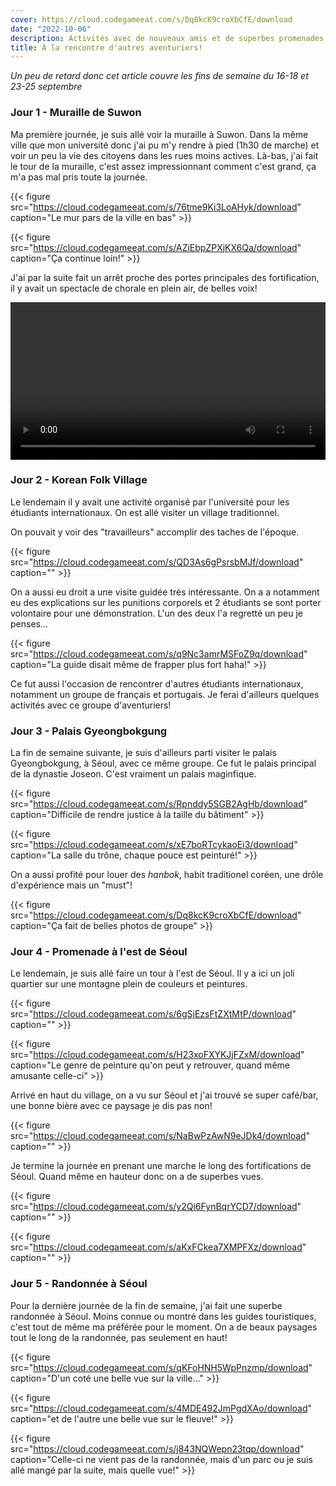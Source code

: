 ```yaml
---
cover: https://cloud.codegameeat.com/s/Dq8kcK9croXbCfE/download
date: "2022-10-06"
description: Activités avec de nouveaux amis et de superbes promenades sont au menu
title: À la rencontre d'autres aventuriers!
---
```


*Un peu de retard donc cet article couvre les fins de semaine du 16-18 et 23-25 septembre*

### Jour 1 - Muraille de Suwon

Ma première journée, je suis allé voir la muraille à Suwon. Dans la même ville que mon université donc j'ai pu m'y rendre à pied (1h30 de marche) et voir un peu la vie des citoyens dans les rues moins actives. Là-bas, j'ai fait le tour de la muraille, c'est assez impressionnant comment c'est grand, ça m'a pas mal pris toute la journée.

{{< figure src="https://cloud.codegameeat.com/s/76tme9Ki3LoAHyk/download" caption="Le mur pars de la ville en bas" >}}

{{< figure src="https://cloud.codegameeat.com/s/AZiEbpZPXjKX6Qa/download" caption="Ça continue loin!" >}}

J'ai par la suite fait un arrêt proche des portes principales des fortification, il y avait un spectacle de chorale en plein air, de belles voix!

<video controls style="width: 100%">
  <source src="https://cloud.codegameeat.com/s/ZZEra8TMgNgCY4Q/download" type="video/mp4">
</video> 

### Jour 2 - Korean Folk Village

Le lendemain il y avait une activité organisé par l'université pour les étudiants internationaux. On est allé visiter un village traditionnel.

On pouvait y voir des "travailleurs" accomplir des taches de l'époque.

{{< figure src="https://cloud.codegameeat.com/s/QD3As6gPsrsbMJf/download" caption="" >}}

On a aussi eu droit a une visite guidée très intéressante. On a a notamment eu des explications sur les punitions corporels et 2 étudiants se sont porter volontaire pour une démonstration. L'un des deux l'a regretté un peu je penses...

{{< figure src="https://cloud.codegameeat.com/s/q9Nc3amrMSFoZ9q/download" caption="La guide disait même de frapper plus fort haha!" >}}

Ce fut aussi l'occasion de rencontrer d'autres étudiants internationaux, notamment un groupe de français et portugais. Je ferai d'ailleurs quelques activités avec ce groupe d'aventuriers!

### Jour 3 - Palais Gyeongbokgung

La fin de semaine suivante, je suis d'ailleurs parti visiter le palais Gyeongbokgung, à Séoul, avec ce même groupe. Ce fut le palais principal de la dynastie Joseon. C'est vraiment un palais maginfique.

{{< figure src="https://cloud.codegameeat.com/s/Rpnddy5SGB2AgHb/download" caption="Difficile de rendre justice à la taille du bâtiment" >}}

{{< figure src="https://cloud.codegameeat.com/s/xE7boRTcykaoEi3/download" caption="La salle du trône, chaque pouce est peinturé!" >}}

On a aussi profité pour louer des *hanbok*, habit traditionel coréen, une drôle d'expérience mais un "must"!

{{< figure src="https://cloud.codegameeat.com/s/Dq8kcK9croXbCfE/download" caption="Ça fait de belles photos de groupe" >}}

### Jour 4 - Promenade à l'est de Séoul

Le lendemain, je suis allé faire un tour à l'est de Séoul. Il y a ici un joli quartier sur une montagne plein de couleurs et peintures.

{{< figure src="https://cloud.codegameeat.com/s/6gSjEzsFtZXtMtP/download" caption="" >}}

{{< figure src="https://cloud.codegameeat.com/s/H23xoFXYKJjFZxM/download" caption="Le genre de peinture qu'on peut y retrouver, quand même amusante celle-ci" >}}

Arrivé en haut du village, on a vu sur Séoul et j'ai trouvé se super café/bar, une bonne bière avec ce paysage je dis pas non!

{{< figure src="https://cloud.codegameeat.com/s/NaBwPzAwN9eJDk4/download" caption="" >}}

Je termine la journée en prenant une marche le long des fortifications de Séoul. Quand même en hauteur donc on a de superbes vues.

{{< figure src="https://cloud.codegameeat.com/s/y2Qi6FynBqrYCD7/download" caption="" >}}

{{< figure src="https://cloud.codegameeat.com/s/aKxFCkea7XMPFXz/download" caption="" >}}


### Jour 5 - Randonnée à Séoul

Pour la dernière journée de la fin de semaine, j'ai fait une superbe randonnée à Séoul. Moins connue ou montré dans les guides touristiques, c'est tout de même ma préférée pour le moment. On a de beaux paysages tout le long de la randonnée, pas seulement en haut!

{{< figure src="https://cloud.codegameeat.com/s/qKFoHNH5WpPnzmp/download" caption="D'un coté une belle vue sur la ville..." >}}

{{< figure src="https://cloud.codegameeat.com/s/4MDE492JmPgdXAo/download" caption="et de l'autre une belle vue sur le fleuve!" >}}

{{< figure src="https://cloud.codegameeat.com/s/j843NQWepn23tqp/download" caption="Celle-ci ne vient pas de la randonnée, mais d'un parc ou je suis allé mangé par la suite, mais quelle vue!" >}}
